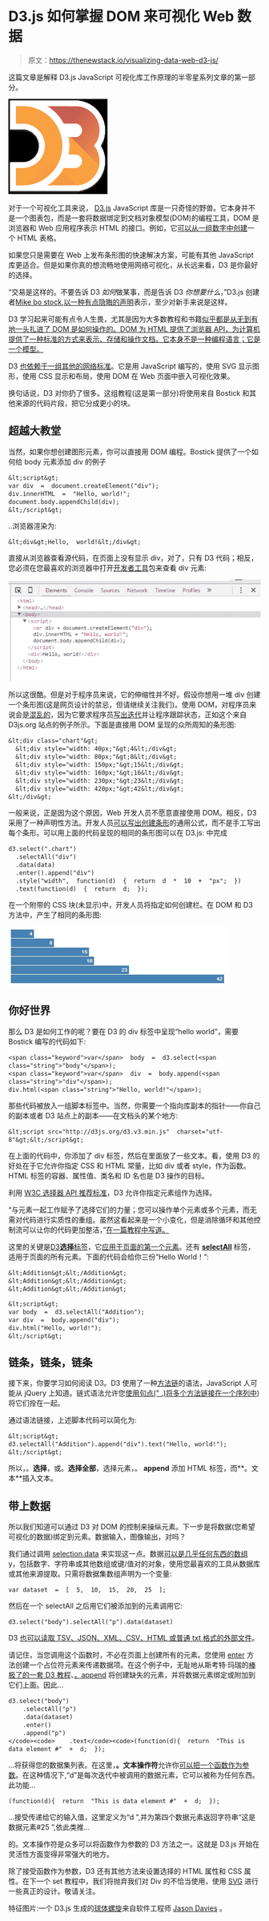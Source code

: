 # D3.js 如何掌握 DOM 来可视化 Web 数据

> 原文：<https://thenewstack.io/visualizing-data-web-d3-js/>

这篇文章是解释 D3.js JavaScript 可视化库工作原理的半零星系列文章的第一部分。

![d3](img/609ba872e40750fcca3e72ac5ee40895.png)

对于一个可视化工具来说， [D3.js](http://d3js.org/) JavaScript 库是一只奇怪的野兽。它本身并不是一个图表包，而是一套将数据绑定到文档对象模型(DOM)的编程工具，DOM 是浏览器和 Web 应用程序表示 HTML 的接口。例如，它[可以从一组数字中创建](http://d3js.org/#introduction)一个 HTML 表格。

如果您只是需要在 Web 上发布条形图的快速解决方案，可能有其他 JavaScript 库更适合。但是如果你真的想流畅地使用网络可视化，从长远来看，D3 是你最好的选择。

“交易是这样的。不要告诉 D3 *如何*做某事，而是告诉 D3 *你想要什么*，”D3.js 创建者[Mike bo stock](http://bost.ocks.org/mike/),[以一种有点隐晦的声明](http://bost.ocks.org/mike/join/)表示，至少对新手来说是这样。

D3 学习起来可能有点令人生畏，尤其是因为大多数教程和书籍[似乎都是从无到有地一头扎进了 DOM 是如何操作的。DOM 为 HTML 提供了浏览器 API，为计算机提供了一种标准的方式来表示、存储和操作文档。它本身不是一种编程语言；它是一个模型。](https://www.amazon.com/Mastering-D3-js-Visualization-JavaScript-Developers/dp/178328627X)

D3 [也依赖于一组其他的网络标准](http://website.education.wisc.edu/~swu28/d3t/index.html)。它是用 JavaScript 编写的，使用 SVG 显示图形，使用 CSS 显示和布局，使用 DOM 在 Web 页面中嵌入可视化效果。

换句话说，D3 对你扔了很多。这组教程(这是第一部分)将使用来自 Bostick 和其他来源的代码片段，把它分成更小的块。

## 超越大教堂

当然，如果你想创建图形元素，你可以直接用 DOM 编程。Bostick 提供了一个如何给 body 元素添加 div 的例子

```
&lt;script&gt;
var div  =  document.createElement("div");
div.innerHTML  =  "Hello, world!";
document.body.appendChild(div);
&lt;/script&gt;

```

..浏览器渲染为:

```
&lt;div&gt;Hello,  world!&lt;/div&gt;

```

直接从浏览器查看源代码，在页面上没有显示 div，对了，只有 D3 代码；相反，您必须在您最喜欢的浏览器中打开[开发者工具](https://developers.google.com/web/tools/chrome-devtools/?hl=en)包来查看 div 元素:

![elements](img/4d7d00125948546708914bce6d101a7b.png)

所以这很酷。但是对于程序员来说，它的伸缩性并不好。假设你想用一堆 div 创建一个条形图(这是网页设计的禁忌，但请继续关注我们)。使用 DOM，对程序员来说会是[混乱的](http://d3js.org/#selections)，因为它要求程序员[写出迭代](http://bost.ocks.org/mike/bar/#manual)并让程序跟踪状态，正如这个来自 D3js.org 站点的例子所示。下面是直接用 DOM 呈现的众所周知的条形图:

```
&lt;div class="chart"&gt;
  &lt;div style="width: 40px;"&gt;4&lt;/div&gt;
  &lt;div style="width: 80px;"&gt;8&lt;/div&gt;
  &lt;div style="width: 150px;"&gt;15&lt;/div&gt;
  &lt;div style="width: 160px;"&gt;16&lt;/div&gt;
  &lt;div style="width: 230px;"&gt;23&lt;/div&gt;
  &lt;div style="width: 420px;"&gt;42&lt;/div&gt;
&lt;/div&gt;

```

一般来说，正是因为这个原因，Web 开发人员不愿意直接使用 DOM。相反，D3 采用了一种声明性方法。开发人员[可以写出创建条形](http://www.w3.org/TR/selectors-api/#examples)的通用公式，而不是手工写出每个条形。可以用上面的代码呈现的相同的条形图可以在 D3.js:
中完成

```
d3.select(".chart")
  .selectAll("div")
  .data(data)
  .enter().append("div")
  .style("width",  function(d)  {  return  d  *  10  +  "px";  })
  .text(function(d)  {  return  d;  });

```

在一个附带的 CSS 块(未显示)中，开发人员将指定如何创建栏。在 DOM 和 D3 方法中，产生了相同的条形图:

![BarChart](img/6c63784c856946ad772914f05572fa1e.png)

## 你好世界

那么 D3 是如何工作的呢？要在 D3 的 div 标签中呈现“hello world”，需要 Bostick 编写的代码如下:

```
<span class="keyword">var</span>  body  =  d3.select(<span class="string">"body"</span>);
<span class="keyword">var</span>  div  =  body.append(<span class="string">"div"</span>);
div.html(<span class="string">"Hello, world!"</span>);

```

那些代码被放入一组脚本标签中。当然，你需要一个指向库副本的指针——你自己的副本或者 D3 站点上的副本——在文档头的某个地方:

```
&lt;script src="http://d3js.org/d3.v3.min.js"  charset="utf-8"&gt;&lt;/script&gt;

```

在上面的代码中，你添加了 div 标签，然后在里面放了一些文本。看，使用 D3 的好处在于它允许你指定 CSS 和 HTML 常量，比如 div 或者 style，作为函数。HTML 标签的容器、属性值、类名和 ID 名也是 D3 操作的目标。

利用 [W3C 选择器 API 推荐标准](http://www.w3.org/TR/selectors-api/)，D3 允许你指定元素组作为选择。

“与元素一起工作赋予了选择它们的力量；您可以操作单个元素或多个元素，而无需对代码进行实质性的重组。虽然这看起来是一个小变化，但是消除循环和其他控制流可以让你的代码更加整洁，”[在一篇教程中写道。](http://bost.ocks.org/mike/bar/#Selecting)

这里的关键是[D3**选择**标签](https://github.com/mbostock/d3/wiki/Selections#d3_select)，它[应用于页面的第一个元素](http://website.education.wisc.edu/~swu28/d3t/concept.html)。还有 **[selectAll](https://github.com/mbostock/d3/wiki/Selections#d3_selectAll)** 标签，适用于页面的所有元素。下面的代码会给你三份“Hello World！”:

```
&lt;Addition&gt;&lt;/Addition&gt;
&lt;Addition&gt;&lt;/Addition&gt;
&lt;Addition&gt;&lt;/Addition&gt;

```

```
&lt;script&gt;
var body  =  d3.selectAll("Addition");
var div  =  body.append("div");
div.html("Hello, world!");
&lt;/script&gt;

```

## 链条，链条，链条

接下来，你要学习如何阅读 D3。D3 使用了一种[方法链](http://alignedleft.com/tutorials/d3/chaining-methods)的语法，JavaScript 人可能从 jQuery 上知道。链式语法允许您[使用句点(" .)将多个方法链接在一个序列中](http://alignedleft.com/tutorials/d3/chaining-methods))将它们拴在一起。

通过语法链接，上述脚本代码可以简化为:

```
&lt;script&gt;
d3.selectAll("Addition").append("div").text("Hello, world!");
&lt;/script&gt;

```

所以，。**选择**，或。**选择全部**，选择元素，。 **append** 添加 HTML 标签，而**。文本**插入文本。

## 带上数据

所以我们知道可以通过 D3 对 DOM 的控制来操纵元素。下一步是将数据(您希望可视化的数据)绑定到元素。数据输入，图像输出，对吗？

我们通过调用 [selection.data](https://github.com/mbostock/d3/wiki/Selections#data) 来实现这一点。数据[可以是几乎任何东西的数组](http://alignedleft.com/tutorials/d3/binding-data) y，包括数字、字符串或其他数组或键/值对的对象，使用您最喜欢的工具从数据库或其他来源提取。只需将数据集数组声明为一个变量:

```
var dataset  =  [  5,  10,  15,  20,  25  ];

```

然后在一个 selectAll 之后用它们被添加到的元素调用它:

```
d3.select("body").selectAll("p").data(dataset)

```

D3 [也可以读取 TSV、JSON、XML、CSV、HTML 或普通 txt 格式的外部文件](http://www.d3noob.org/2012/12/getting-data.html)。

请记住，当您调用这个函数时，不必在页面上创建所有的元素。您使用 [enter](https://github.com/mbostock/d3/wiki/Selections#enter) 方法创建一个占位符元素来传递数据项。在这个例子中，无耻地从斯考特·玛瑞的[棒极了的一套 D3 教程](http://alignedleft.com/tutorials/d3)、[。append](https://github.com/mbostock/d3/wiki/Selections#append) 将创建缺失的元素，并将数据元素绑定或附加到它们上面。因此…

```
d3.select("body")
    .selectAll("p")
    .data(dataset)
    .enter()
    .append("p")
</code><code>    .text</code><code>(function(d){  return  "This is data element #"  +  d;  });

```

…将获得您的数据集列表。在这里，**。文本操作符**允许你[可以把一个函数作为参数](http://alignedleft.com/tutorials/d3/using-your-data)。在这种情况下,“d”是每次迭代中被调用的数据元素，它可以被称为任何东西。此功能…

```
(function(d){  return  "This is data element #"  +  d;  });

```

…接受传递给它的输入值，这里定义为“d ”,并为第四个数据元素返回字符串“这是数据元素#25 ”,依此类推…

的。文本操作符是众多可以将函数作为参数的 D3 方法之一。这就是 D3.js 开始在灵活性方面变得非常强大的地方。

除了接受函数作为参数，D3 还有其他方法来设置选择的 HTML 属性和 CSS 属性。在下一个 set 教程中，我们将抛弃我们对 Div 的不恰当使用，使用 [SVG](https://www.w3.org/Graphics/SVG/) 进行一些真正的设计。敬请关注。

特征图片:一个 D3.js 生成的[球体螺旋](https://www.jasondavies.com/maps/sphere-spirals/)来自软件工程师 [Jason Davies](https://www.jasondavies.com/) 。

<svg xmlns:xlink="http://www.w3.org/1999/xlink" viewBox="0 0 68 31" version="1.1"><title>Group</title> <desc>Created with Sketch.</desc></svg>